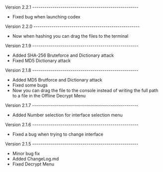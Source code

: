 Version 2.2.1 -----------------------------------------------------
  - Fixed bug when launching codex

Version 2.2.0 -----------------------------------------------------
  - Now when hashing you can drag the files to the terminal

Version 2.1.9 -----------------------------------------------------
  - Added SHA-256 Bruteforce and Dictionary attack
  - Fixed MD5 Dictionary attack

Version 2.1.8 -----------------------------------------------------
  - Added MD5 Brutforce and Dictionary attack
  - Fixed some bugs
  - Now you can drag the file to the console instead of writing the full path to a file in the Offline Decrypt Menu

Version 2.1.7 -----------------------------------------------------
  - Added Number selection for interface selection menu

Version 2.1.6 -----------------------------------------------------
  - Fixed a bug when trying to change interface

Version 2.1.5 -----------------------------------------------------
  - Minor bug fix
  - Added ChangeLog.md
  - Fixed Decrypt Menu
